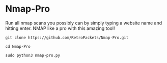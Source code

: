 # Nmap-Pro
Run all nmap scans you possibly can by simply typing a website 
name and hitting enter. NMAP like a pro with this amazing tool!

```git clone https://github.com/RetroPackets/Nmap-Pro.git```

```cd Nmap-Pro```

```sudo python3 nmap-pro.py```
